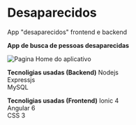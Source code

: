 # Desaparecidos
App "desaparecidos" frontend e backend

**App de busca de pessoas desaparecidas**

![Pagina Home do aplicativo](https://www.dropbox.com/s/x8xkjx9gw2gw3cw/DSC03022.JPG?dl=0)

**Tecnoligias usadas (Backend)**
Nodejs <br/>
Expressjs <br/>
MySQL <br/>

**Tecnoligias usadas (Frontend)**
Ionic 4 <br/>
Angular 6 <br/>
CSS 3 <br/>


